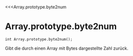 ﻿<<<Array.prototype.byte2num

# Array.prototype.byte2num

```fnpreview
int Array.prototype.byte2num();
```
Gibt die durch einen Array mit Bytes dargestellte Zahl zurück.